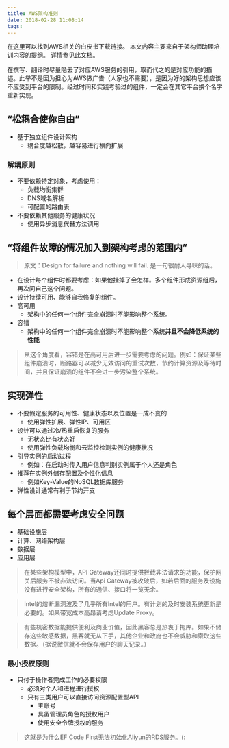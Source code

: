 ```yaml
---
title: AWS架构准则
date: 2018-02-28 11:08:14
tags:
---
```

在[这里](https://amazonaws-china.com/cn/whitepapers/)可以找到AWS相关的白皮书下载链接。
本文内容主要来自于架构师助理培训内容的提纲。
详情参见此[文档](https://d1.awsstatic-china.com/whitepapers/AWS_Cloud_Best_Practices.pdf)。

在撰写、翻译时尽量隐去了对应AWS服务的引用，取而代之的是对应功能的描述。此举不是因为担心为AWS做广告（人家也不需要），是因为好的架构思想应该不应受到平台的限制。经过时间和实践考验过的组件，一定会在其它平台换个名字重新实现。

## “松耦合使你自由”
* 基于独立组件设计架构
    * 耦合度越松散，越容易进行横向扩展
### 解耦原则
* 不要依赖特定对象，考虑使用：
    * 负载均衡集群
    * DNS域名解析
    * 可配置的路由表
* 不要依赖其他服务的健康状况
    * 使用异步消息代替方法调用

## “将组件故障的情况加入到架构考虑的范围内”
> 原文：Design for failure and nothing will fail. 是一句很耐人寻味的话。
* 在设计每个组件时都要考虑：如果他挂掉了会怎样。多个组件形成资源组后，再次问自己这个问题。
* 设计持续可用、能够自我修复的组件。
* 高可用
    * 架构中的任何一个组件完全崩溃时不能影响整个系统。
* 容错
    * 架构中的任何一个组件完全崩溃时不能影响整个系统**并且不会降低系统的性能**

> 从这个角度看，容错是在高可用后进一步需要考虑的问题。例如：保证某些组件崩溃时，断路器可以减少无效访问的重试次数，节约计算资源及等待时间，并且保证崩溃的组件不会进一步污染整个系统。

## 实现弹性
* 不要假定服务的可用性、健康状态以及位置是一成不变的
    * 使用弹性扩展、弹性IP、可用区
* 设计可以通过冷/热重启恢复的服务
    * 无状态比有状态好
    * 使用弹性负载均衡和云监控检测实例的健康状况
* 引导实例的启动过程
    * 例如：在启动时传入用户信息判别实例属于个人还是角色
* 推荐在实例外储存配置及个性化信息
    * 例如Key-Value的NoSQL数据库服务
* 弹性设计通常有利于节约开支

## 每个层面都需要考虑安全问题
* 基础设施层
* 计算、网络架构层
* 数据层
* 应用层

> 在某些架构模型中，API Gateway还同时提供拦截非法请求的功能，保护网关后服务不被非法访问。当Api Gateway被攻破后，如若后面的服务及设施没有进行安全架构，所有的通信、接口将一览无余。

> Intel的熔断漏洞波及了几乎所有Intel的用户。有计划的及时安装系统更新是必要的。如果带宽成本高昂请考虑Update Proxy。

> 有些机密数据能提供便利及商业价值，因此黑客总是热衷于拖库。如果不储存这些敏感数据，黑客就无从下手，其他企业和政府也不会威胁和索取这些数据。（据说微信就不会保存用户的聊天记录。）

### 最小授权原则
* 只付于操作者完成工作的必要权限
    * 必须对个人和进程进行授权
    * 只有三类用户可以直接访问资源配置型API
        * 主账号
        * 具备管理员角色的授权用户
        * 使用安全令牌授权的服务

> 这就是为什么EF Code First无法初始化Aliyun的RDS服务。(: